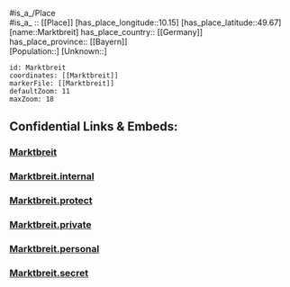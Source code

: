 ﻿---
location: [49.67,10.15] 
mapzoom: [7,12] 
mapmarker: city 
type: City
tags:
- geo/City


SpocWebEntityId: 32317
isDeleted: false
confidential: public

---
#is_a_/Place  
#is_a_ :: [[Place]] 
[has_place_longitude::10.15] 
[has_place_latitude::49.67] 
[name::Marktbreit] 
has_place_country:: [[Germany]]  
has_place_province:: [[Bayern]]  
[Population::] 
[Unknown::] 


```leaflet
id: Marktbreit
coordinates: [[Marktbreit]] 
markerFile: [[Marktbreit]] 
defaultZoom: 11 
maxZoom: 18
```


## Confidential Links & Embeds: 

### [Marktbreit](/_public/Earth/Continent/Europe/Europe~Central/Germany/Germany~West/Bayern/counties~Bayern/Kitzingen/cities~Kitzingen/Marktbreit.md) 

### [Marktbreit.internal](/_internal/Earth/Continent/Europe/Europe~Central/Germany/Germany~West/Bayern/counties~Bayern/Kitzingen/cities~Kitzingen/Marktbreit.internal.md) 

### [Marktbreit.protect](/_protect/Earth/Continent/Europe/Europe~Central/Germany/Germany~West/Bayern/counties~Bayern/Kitzingen/cities~Kitzingen/Marktbreit.protect.md) 

### [Marktbreit.private](/_private/Earth/Continent/Europe/Europe~Central/Germany/Germany~West/Bayern/counties~Bayern/Kitzingen/cities~Kitzingen/Marktbreit.private.md) 

### [Marktbreit.personal](/_personal/Earth/Continent/Europe/Europe~Central/Germany/Germany~West/Bayern/counties~Bayern/Kitzingen/cities~Kitzingen/Marktbreit.personal.md) 

### [Marktbreit.secret](/_secret/Earth/Continent/Europe/Europe~Central/Germany/Germany~West/Bayern/counties~Bayern/Kitzingen/cities~Kitzingen/Marktbreit.secret.md) 

